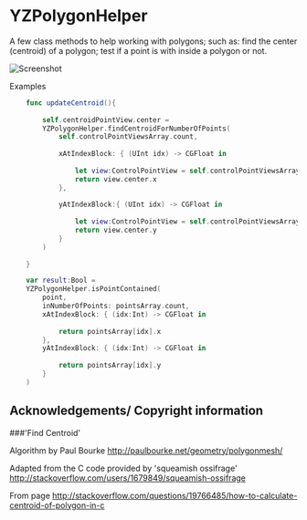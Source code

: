 YZPolygonHelper
===============

A few class methods to help working with polygons; such as: find the center (centroid) of a polygon; test if a point is with inside a polygon or not.

![Screenshot](https://raw.githubusercontent.com/yichizhang/YZPolygonHelper/master/demogif1.gif)

Examples

```swift
	func updateCentroid(){
		
		self.centroidPointView.center =
		YZPolygonHelper.findCentroidForNumberOfPoints(
			self.controlPointViewsArray.count,
			
			xAtIndexBlock: { (UInt idx) -> CGFloat in
			
				let view:ControlPointView = self.controlPointViewsArray[idx]
				return view.center.x
			},
			
			yAtIndexBlock:{ (UInt idx) -> CGFloat in
				
				let view:ControlPointView = self.controlPointViewsArray[idx]
				return view.center.y
			}
		)
		
	}
```

```swift
	var result:Bool =
	YZPolygonHelper.isPointContained(
		point,
		inNumberOfPoints: pointsArray.count,
		xAtIndexBlock: { (idx:Int) -> CGFloat in
		
			return pointsArray[idx].x
		},
		yAtIndexBlock: { (idx:Int) -> CGFloat in
		
			return pointsArray[idx].y
		}
	)
```

## Acknowledgements/ Copyright information

###'Find Centroid'

Algorithm by Paul Bourke
http://paulbourke.net/geometry/polygonmesh/

Adapted from the C code provided by 'squeamish ossifrage'
http://stackoverflow.com/users/1679849/squeamish-ossifrage

From page
http://stackoverflow.com/questions/19766485/how-to-calculate-centroid-of-polygon-in-c